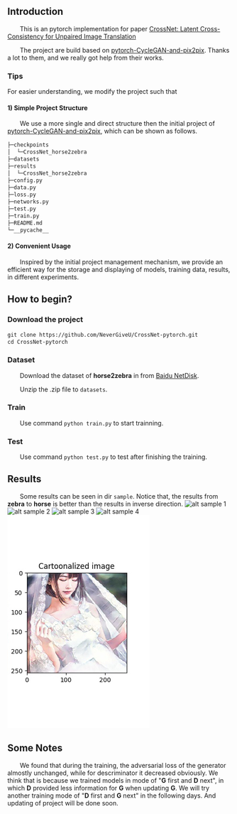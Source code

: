 ## Introduction
&ensp;&ensp;&ensp;&ensp;This is an pytorch implementation for paper [CrossNet: Latent Cross-Consistency for Unpaired Image Translation](https://arxiv.org/abs/1901.04530)

&ensp;&ensp;&ensp;&ensp;The project are build based on [pytorch-CycleGAN-and-pix2pix](https://github.com/junyanz/pytorch-CycleGAN-and-pix2pix). Thanks a lot to them, and we really got help from their works.
### Tips
For easier understanding, we modify the project such that
#### 1) Simple Project Structure
&ensp;&ensp;&ensp;&ensp;We use a more single and direct structure then the initial project of [pytorch-CycleGAN-and-pix2pix](https://github.com/junyanz/pytorch-CycleGAN-and-pix2pix), which can be shown as follows.
```
├─checkpoints
│  └─CrossNet_horse2zebra
├─datasets
├─results
│  └─CrossNet_horse2zebra
├─config.py
├─data.py
├─loss.py
├─networks.py
├─test.py
├─train.py
├─README.md
└─__pycache__
```
#### 2) Convenient Usage
&ensp;&ensp;&ensp;&ensp;Inspired by the initial project management mechanism, we provide an efficient way for the storage and displaying of models, training data, results, in different experiments.
## How to begin?
### Download the project
```
git clone https://github.com/NeverGiveU/CrossNet-pytorch.git
cd CrossNet-pytorch
```
### Dataset
&ensp;&ensp;&ensp;&ensp;Download the dataset of **horse2zebra** in from [Baidu NetDisk](https://pan.baidu.com/s/1BqPsv7E6OwgItjIRxi7CCA).

&ensp;&ensp;&ensp;&ensp;Unzip the .zip file to `datasets`.
### Train
&ensp;&ensp;&ensp;&ensp;Use command `python train.py` to start trainning.
### Test
&ensp;&ensp;&ensp;&ensp;Use command `python test.py` to test after finishing the training.
## Results
&ensp;&ensp;&ensp;&ensp;Some results can be seen in dir `sample`. Notice that, the results from **zebra** to **horse** is better than the results in inverse direction.
![alt sample 1](https://github.com/NeverGiveU/CrossNet-pytorch/tree/master/samples/000010-00.jpg)
![alt sample 2](https://github.com/NeverGiveU/CrossNet-pytorch/tree/master/samples/000061-00.jpg)
![alt sample 3](https://github.com/NeverGiveU/CrossNet-pytorch/tree/master/samples/000089-00.jpg)
![alt sample 4](https://github.com/NeverGiveU/CrossNet-pytorch/tree/master/samples/000116-00.jpg)
![alt sample_1](https://github.com/NeverGiveU/CartoonGAN-pytorch/blob/master/sample_images/0015-001324.jpg)


## Some Notes
&ensp;&ensp;&ensp;&ensp;We found that during the training, the adversarial loss of the generator almostly unchanged, while for descriminator it decreased obviously. We think that is because we trained models in mode of "**G** first and **D** next", in which **D** provided less information for **G** when updating **G**. We will try another training mode of "**D** first and **G** next" in the following days. And updating of project will be done soon.

